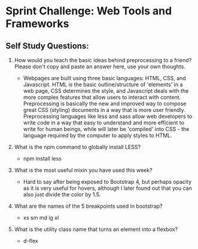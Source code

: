 
# Sprint Challenge: Web Tools and Frameworks

## Self Study Questions:

1. How would you teach the basic ideas behind preprocessing to a friend?  Please don't copy and paste an answer here, use your own thoughts.
    *  Webpages are built using three basic languages: HTML, CSS, and Javascript.  HTML is the basic outline/structure of 'elements' in a web page, CSS determines the style, and Javascript deals with the more complex features that allow users to interact with content.  Preprocessing is basically the new and improved way to compose great CSS (styling) documents in a way that is more user friendly.  Preprocessing languages like less and sass allow web developers to write code in a way that easy to understand and more efficient to write for human beings, while will later be 'compiled' into CSS - the language required by the computer to apply styles to HTML.  

2. What is the npm command to globally install LESS?
    *  npm install less

3. What is the most useful mixin you have used this week?
    *  Hard to say after being exposed to Bootstrap 4, but perhaps opacity as it is very useful for hovers, although I later found out that you can also just divide the color by 1.5.

4. What are the names of the 5 breakpoints used in bootstrap?
    * xs sm md lg xl

5. What is the utility class name that turns an element into a flexbox?
    * d-flex